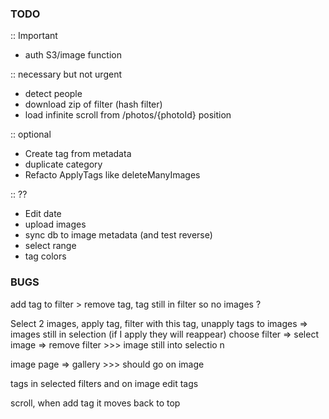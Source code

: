 ### TODO

:: Important
- auth S3/image function

:: necessary but not urgent
- detect people
- download zip of filter (hash filter)
- load infinite scroll from /photos/{photoId} position

:: optional
- Create tag from metadata
- duplicate category
- Refacto ApplyTags like deleteManyImages

:: ??

- Edit date
- upload images
- sync db to image metadata (and test reverse)
- select range
- tag colors

### BUGS

add tag to filter > remove tag, tag still in filter so no images ?

Select 2 images, apply tag, filter with this tag, unapply tags to images => images still in selection (if I apply they will reappear)
choose filter => select image => remove filter >>> image still into selectio n

image page => gallery >>> should go on image

tags in selected filters and on image edit tags

scroll, when add tag it moves back to top
